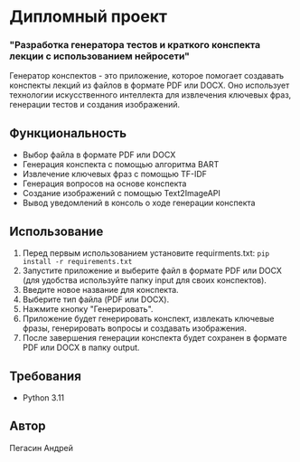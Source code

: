 ﻿# Дипломный проект 
### "Разработка генератора тестов и краткого конспекта лекции с использованием нейросети"

Генератор конспектов - это приложение, которое помогает создавать конспекты лекций из файлов в формате PDF или DOCX. Оно использует технологии искусственного интеллекта для извлечения ключевых фраз, генерации тестов и создания изображений.


## Функциональность

- Выбор файла в формате PDF или DOCX
- Генерация конспекта с помощью алгоритма BART
- Извлечение ключевых фраз с помощью TF-IDF
- Генерация вопросов на основе конспекта
- Создание изображений с помощью Text2ImageAPI
- Вывод уведомлений в консоль о ходе генерации конспекта

## Использование

1. Перед первым использованием установите requirments.txt:
   ``` pip install -r requirements.txt ```
2. Запустите приложение и выберите файл в формате PDF или DOCX (для удобства используйте папку input для своих конспектов).
3. Введите новое название для конспекта.
4. Выберите тип файла (PDF или DOCX).
5. Нажмите кнопку "Генерировать".
6. Приложение будет генерировать конспект, извлекать ключевые фразы, генерировать вопросы и создавать изображения.
7. После завершения генерации конспекта будет сохранен в формате PDF или DOCX в папку output.

## Требования 
- Python 3.11

## Автор
Пегасин Андрей
